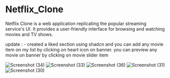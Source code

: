 # Netflix_Clone
Netflix Clone is a web application replicating the popular streaming service's UI. It provides a user-friendly interface for browsing and watching movies and TV shows.

update  : - created a liked section using shadcn and you can add any movie item on my list by clicking on heart icon on banner.
            you can preview any movie on banner by clicking on movie slider item


![Screenshot (34)](https://github.com/sagar-yenkure/Netflix_Clone/assets/106479433/730bb5ec-25c4-4bf1-900f-598d5126c41b)
![Screenshot (33)](https://github.com/sagar-yenkure/Netflix_Clone/assets/106479433/aa6075a8-c729-4535-9f0e-165a1e91bbe2)
![Screenshot (36)](https://github.com/sagar-yenkure/Netflix_Clone/assets/106479433/954b7292-a91f-4ce9-96e0-1c2bfe9a9f01)
![Screenshot (31)](https://github.com/sagar-yenkure/Netflix_Clone/assets/106479433/cbee6805-fbe4-44b5-94b9-170717af7a9f)
![Screenshot (30)](https://github.com/sagar-yenkure/Netflix_Clone/assets/106479433/40ce053b-c7df-497c-8c2b-c8a28c78c653)

